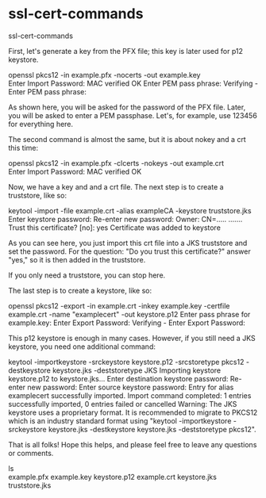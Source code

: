 # ssl-cert-commands
ssl-cert-commands


First, let's generate a key from the PFX file; this key is later used for p12 keystore.

openssl pkcs12 -in example.pfx -nocerts -out example.key  
Enter Import Password:
MAC verified OK
Enter PEM pass phrase:
Verifying - Enter PEM pass phrase:


As shown here, you will be asked for the password of the PFX file. Later, you will be asked to enter a PEM passphase. Let's, for example, use 123456 for everything here.

The second command is almost the same, but it is about nokey and a crt this time:

openssl pkcs12 -in example.pfx -clcerts -nokeys -out example.crt  
Enter Import Password:
MAC verified OK


Now, we have a key and and a crt file. The next step is to create a truststore, like so:

keytool -import -file example.crt -alias exampleCA -keystore truststore.jks
Enter keystore password:
Re-enter new password:
Owner: CN=.....
.......
Trust this certificate? [no]:  yes
Certificate was added to keystore


As you can see here, you just import this crt file into a JKS truststore and set the password. For the question: "Do you trust this certificate?" answer "yes," so it is then added in the truststore.

If you only need a truststore, you can stop here.

The last step is to create a keystore, like so:

openssl pkcs12 -export -in example.crt -inkey example.key -certfile example.crt -name "examplecert" -out keystore.p12
Enter pass phrase for example.key:
Enter Export Password:
Verifying - Enter Export Password:


This p12 keystore is enough in many cases. However, if you still need a JKS keystore, you need one additional command:

keytool -importkeystore -srckeystore keystore.p12 -srcstoretype pkcs12 -destkeystore keystore.jks -deststoretype JKS
Importing keystore keystore.p12 to keystore.jks...
Enter destination keystore password:
Re-enter new password:
Enter source keystore password:
Entry for alias examplecert successfully imported.
Import command completed:  1 entries successfully imported, 0 entries failed or cancelled
Warning:
The JKS keystore uses a proprietary format. It is recommended to migrate to PKCS12 which is an industry standard format using "keytool -importkeystore -srckeystore keystore.jks -destkeystore keystore.jks -deststoretype pkcs12".


That is all folks! Hope this helps, and please feel free to leave any questions or comments.

ls                                                                        
example.pfx  example.key            keystore.p12
example.crt  keystore.jks           truststore.jks



